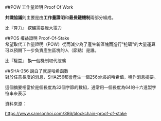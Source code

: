 

##POW 工作量證明 Proof Of Work  

**共識協議**則主要是由**工作量證明**和**最長鏈機制**兩部分組成。

比『算力』 挖礦需要龐大電力


##POS 權益證明 Proof-Of-Stake  
希望取代工作量證明（POW）從而減少為了產生新區塊而進行"挖礦"的大量運算  
可以預期下一步負責產生區塊的人（節點）是誰。

比『權益』 換一個機制取代挖礦

##SHA-256  說白了就是哈希函數  
對於任意長度的消息，SHA256都會產生一個256bit長的哈希值，稱作消息摘要。

這個摘要相當於是個長度為32個字節的數組，通常用一個長度為64的十六進製字符串來表示





資料來源：  

https://www.samsonhoi.com/386/blockchain-proof-of-stake
